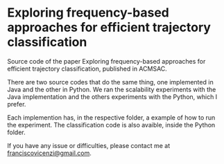 # Exploring frequency-based approaches for efficient trajectory classification

Source code of the paper Exploring frequency-based approaches for efficient trajectory classification, published in ACMSAC.


There are two source codes that do the same thing, one implemented in Java and the other in Python. We ran the scalability experiments with the Java implementation and the others experiments with the Python, which I prefer.

Each implemention has, in the respective folder, a example of how to run the experiment. The classification code is also avaible, inside the Python folder.

If you have any issue or difficulties, please contact me at franciscovicenzi@gmail.com.

